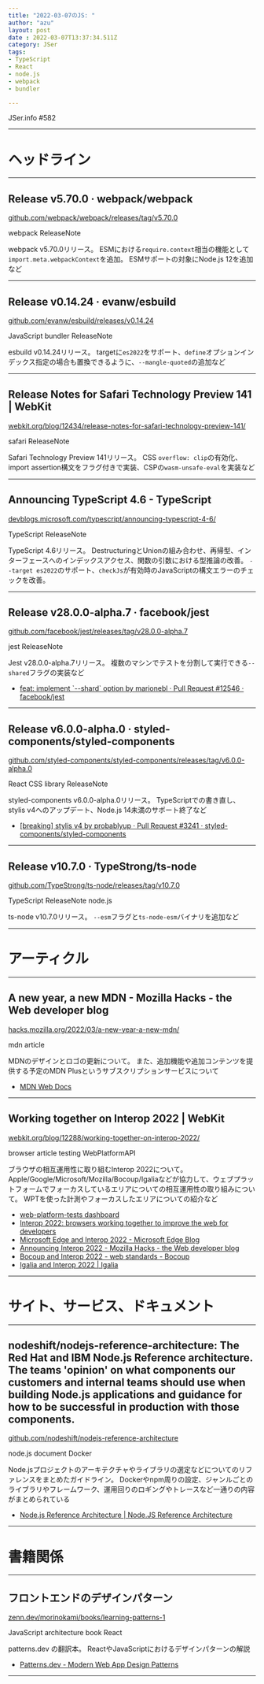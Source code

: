```yaml
---
title: "2022-03-07のJS: "
author: "azu"
layout: post
date : 2022-03-07T13:37:34.511Z
category: JSer
tags:
- TypeScript
- React
- node.js
- webpack
- bundler

---
```


JSer.info #582

----

<h1 class="site-genre">ヘッドライン</h1>

----

## Release v5.70.0 · webpack/webpack
[github.com/webpack/webpack/releases/tag/v5.70.0](https://github.com/webpack/webpack/releases/tag/v5.70.0 "Release v5.70.0 · webpack/webpack")
<p class="jser-tags jser-tag-icon"><span class="jser-tag">webpack</span> <span class="jser-tag">ReleaseNote</span></p>

webpack v5.70.0リリース。
ESMにおける`require.context`相当の機能として`import.meta.webpackContext`を追加。
ESMサポートの対象にNode.js 12を追加など


----

## Release v0.14.24 · evanw/esbuild
[github.com/evanw/esbuild/releases/v0.14.24](https://github.com/evanw/esbuild/releases/v0.14.24 "Release v0.14.24 · evanw/esbuild")
<p class="jser-tags jser-tag-icon"><span class="jser-tag">JavaScript</span> <span class="jser-tag">bundler</span> <span class="jser-tag">ReleaseNote</span></p>

esbuild v0.14.24リリース。
targetに`es2022`をサポート、`define`オプションインデックス指定の場合も置換できるように、`--mangle-quoted`の追加など


----

## Release Notes for Safari Technology Preview 141 | WebKit
[webkit.org/blog/12434/release-notes-for-safari-technology-preview-141/](https://webkit.org/blog/12434/release-notes-for-safari-technology-preview-141/ "Release Notes for Safari Technology Preview 141 | WebKit")
<p class="jser-tags jser-tag-icon"><span class="jser-tag">safari</span> <span class="jser-tag">ReleaseNote</span></p>

Safari Technology Preview 141リリース。
CSS `overflow: clip`の有効化、import assertion構文をフラグ付きで実装、CSPの`wasm-unsafe-eval`を実装など


----

## Announcing TypeScript 4.6 - TypeScript
[devblogs.microsoft.com/typescript/announcing-typescript-4-6/](https://devblogs.microsoft.com/typescript/announcing-typescript-4-6/ "Announcing TypeScript 4.6 - TypeScript")
<p class="jser-tags jser-tag-icon"><span class="jser-tag">TypeScript</span> <span class="jser-tag">ReleaseNote</span></p>

TypeScript 4.6リリース。
DestructuringとUnionの組み合わせ、再帰型、インターフェースへのインデックスアクセス、関数の引数における型推論の改善。
`--target es2022`のサポート、`checkJs`が有効時のJavaScriptの構文エラーのチェックを改善。


----

## Release v28.0.0-alpha.7 · facebook/jest
[github.com/facebook/jest/releases/tag/v28.0.0-alpha.7](https://github.com/facebook/jest/releases/tag/v28.0.0-alpha.7 "Release v28.0.0-alpha.7 · facebook/jest")
<p class="jser-tags jser-tag-icon"><span class="jser-tag">jest</span> <span class="jser-tag">ReleaseNote</span></p>

Jest v28.0.0-alpha.7リリース。
複数のマシンでテストを分割して実行できる`--shared`フラグの実装など

- [feat: implement \`--shard\` option by marionebl · Pull Request #12546 · facebook/jest](https://github.com/facebook/jest/pull/12546 "feat: implement \&#x60;--shard\&#x60; option by marionebl · Pull Request #12546 · facebook/jest")

----

## Release v6.0.0-alpha.0 · styled-components/styled-components
[github.com/styled-components/styled-components/releases/tag/v6.0.0-alpha.0](https://github.com/styled-components/styled-components/releases/tag/v6.0.0-alpha.0 "Release v6.0.0-alpha.0 · styled-components/styled-components")
<p class="jser-tags jser-tag-icon"><span class="jser-tag">React</span> <span class="jser-tag">CSS</span> <span class="jser-tag">library</span> <span class="jser-tag">ReleaseNote</span></p>

styled-components v6.0.0-alpha.0リリース。
TypeScriptでの書き直し、stylis v4へのアップデート、Node.js 14未満のサポート終了など

- [\[breaking\] stylis v4 by probablyup · Pull Request #3241 · styled-components/styled-components](https://github.com/styled-components/styled-components/pull/3241 "\[breaking\] stylis v4 by probablyup · Pull Request #3241 · styled-components/styled-components")

----

## Release v10.7.0 · TypeStrong/ts-node
[github.com/TypeStrong/ts-node/releases/tag/v10.7.0](https://github.com/TypeStrong/ts-node/releases/tag/v10.7.0 "Release v10.7.0 · TypeStrong/ts-node")
<p class="jser-tags jser-tag-icon"><span class="jser-tag">TypeScript</span> <span class="jser-tag">ReleaseNote</span> <span class="jser-tag">node.js</span></p>

ts-node v10.7.0リリース。
`--esm`フラグと`ts-node-esm`バイナリを追加など


----
<h1 class="site-genre">アーティクル</h1>

----

## A new year, a new MDN - Mozilla Hacks - the Web developer blog
[hacks.mozilla.org/2022/03/a-new-year-a-new-mdn/](https://hacks.mozilla.org/2022/03/a-new-year-a-new-mdn/ "A new year, a new MDN - Mozilla Hacks - the Web developer blog")
<p class="jser-tags jser-tag-icon"><span class="jser-tag">mdn</span> <span class="jser-tag">article</span></p>

MDNのデザインとロゴの更新について。
また、追加機能や追加コンテンツを提供する予定のMDN Plusというサブスクリプションサービスについて

- [MDN Web Docs](https://developer.mozilla.org/ "MDN Web Docs")

----

## Working together on Interop 2022 | WebKit
[webkit.org/blog/12288/working-together-on-interop-2022/](https://webkit.org/blog/12288/working-together-on-interop-2022/ "Working together on Interop 2022 | WebKit")
<p class="jser-tags jser-tag-icon"><span class="jser-tag">browser</span> <span class="jser-tag">article</span> <span class="jser-tag">testing</span> <span class="jser-tag">WebPlatformAPI</span></p>

ブラウザの相互運用性に取り組むInterop 2022について。
Apple/Google/Microsoft/Mozilla/Bocoup/Igaliaなどが協力して、ウェブプラットフォームでフォーカスしているエリアについての相互運用性の取り組みについて。
WPTを使った計測やフォーカスしたエリアについての紹介など

- [web-platform-tests dashboard](https://wpt.fyi/interop-2022 "web-platform-tests dashboard")
- [Interop 2022: browsers working together to improve the web for developers](https://web.dev/interop-2022/ "Interop 2022: browsers working together to improve the web for developers")
- [Microsoft Edge and Interop 2022 - Microsoft Edge Blog](https://blogs.windows.com/msedgedev/2022/03/03/microsoft-edge-and-interop-2022/ "Microsoft Edge and Interop 2022 - Microsoft Edge Blog")
- [Announcing Interop 2022 - Mozilla Hacks - the Web developer blog](https://hacks.mozilla.org/2022/03/interop-2022/ "Announcing Interop 2022 - Mozilla Hacks - the Web developer blog")
- [Bocoup and Interop 2022 - web standards - Bocoup](https://bocoup.com/blog/interop-2022 "Bocoup and Interop 2022 - web standards - Bocoup")
- [Igalia and Interop 2022 | Igalia](https://www.igalia.com/news/interop2022.html "Igalia and Interop 2022 | Igalia")

----
<h1 class="site-genre">サイト、サービス、ドキュメント</h1>

----

## nodeshift/nodejs-reference-architecture: The Red Hat and IBM Node.js Reference architecture. The teams &#039;opinion&#039; on what components our customers and internal teams should use when building Node.js applications and guidance for how to be successful in production with those components.
[github.com/nodeshift/nodejs-reference-architecture](https://github.com/nodeshift/nodejs-reference-architecture "nodeshift/nodejs-reference-architecture: The Red Hat and IBM Node.js Reference architecture. The teams &#039;opinion&#039; on what components our customers and internal teams should use when building Node.js applications and guidance for how to be successful in production with those components.")
<p class="jser-tags jser-tag-icon"><span class="jser-tag">node.js</span> <span class="jser-tag">document</span> <span class="jser-tag">Docker</span></p>

Node.jsプロジェクトのアーキテクチャやライブラリの選定などについてのリファレンスをまとめたガイドライン。
Dockerやnpm周りの設定、ジャンルごとのライブラリやフレームワーク、運用回りのロギングやトレースなど一通りの内容がまとめられている

- [Node.js Reference Architecture | Node.JS Reference Architecture](https://nodeshift.dev/nodejs-reference-architecture/ "Node.js Reference Architecture | Node.JS Reference Architecture")

----
<h1 class="site-genre">書籍関係</h1>

----

## フロントエンドのデザインパターン
[zenn.dev/morinokami/books/learning-patterns-1](https://zenn.dev/morinokami/books/learning-patterns-1 "フロントエンドのデザインパターン")
<p class="jser-tags jser-tag-icon"><span class="jser-tag">JavaScript</span> <span class="jser-tag">architecture</span> <span class="jser-tag">book</span> <span class="jser-tag">React</span></p>

patterns.dev の翻訳本。
ReactやJavaScriptにおけるデザインパターンの解説

- [Patterns.dev - Modern Web App Design Patterns](https://www.patterns.dev/ "Patterns.dev - Modern Web App Design Patterns")

----
